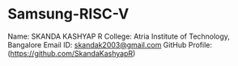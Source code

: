 # Samsung-RISC-V

Name: SKANDA KASHYAP R
College: Atria Institute of Technology, Bangalore
Email ID: skandak2003@gmail.com 
GitHub Profile: (https://github.com/SkandaKashyapR)
